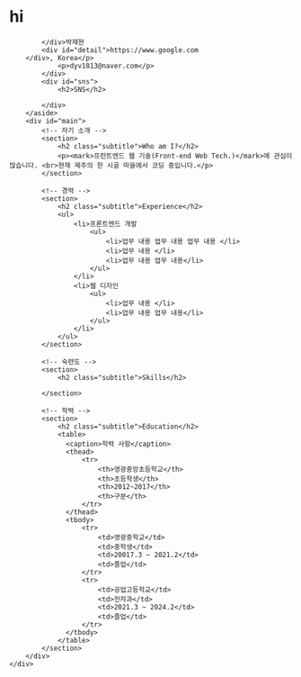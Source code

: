 # hi<!doctype html>
<html lang="ko">
<head>
	<title>온라인 프로필</title>
	<meta charset="utf-8">
  <link rel="stylesheet" href="css/style.css">
  <style>
    table {
      width:70%;  /* 표의 너비 */
      border:1px solid #222; /* 1픽셀짜리 표 테두리 */
      border-collapse: collapse; /* 중복되는 표와 셀의 테두리를 한 줄로 표시 */
    }
    thead {
      background:#eee;  /* 제목 행의 배경 색 */
    }
    th, td {
      border:1px solid #ccc; /* 1픽셀짜리 셀 테두리 */
      padding:5px;  /* 셀 테두리와 셀 내용 사이의 여백(패딩) */
      font-size:0.8em;  /* 셀의 글자 크기 */
    }
  </style>
</head>

<body>
    <div id="container">
        <!-- 사이드바 -->
        <aside>
            <div id="namecard">

            </div>박재현
            <div id="detail">https://www.google.com
        </div>, Korea</p>
                <p>dyv1813@naver.com</p>                                 
            </div>
            <div id="sns">
                <h2>SNS</h2>
  
            </div>           
        </aside>
        <div id="main">
            <!-- 자기 소개 -->
            <section>
                <h2 class="subtitle">Who am I?</h2>
                <p><mark>프런트엔드 웹 기술(Front-end Web Tech.)</mark>에 관심이 많습니다. <br>현재 제주의 한 시골 마을에서 코딩 중입니다.</p>
            </section>

            <!-- 경력 -->
            <section>
                <h2 class="subtitle">Experience</h2>
                <ul>
                    <li>프론트엔드 개발
                        <ul>
                            <li>업무 내용 업무 내용 업무 내용 </li>
                            <li>업무 내용 </li>
                            <li>업무 내용 업무 내용</li> 
                        </ul>
                    </li>
                    <li>웹 디자인
                        <ul>
                            <li>업무 내용 </li>
                            <li>업무 내용 업무 내용</li>
                        </ul>                        
                    </li>
                </ul>             
            </section>

            <!-- 숙련도 -->
            <section>
                <h2 class="subtitle">Skills</h2>

            </section>

            <!-- 학력 -->
            <section>
                <h2 class="subtitle">Education</h2>
                <table>
                  <caption>학력 사항</caption>
                  <thead>
                      <tr>
                          <th>영광중앙초등학교</th>
                          <th>초등학생</th>
                          <th>2012~2017</th>
                          <th>구분</th>
                      </tr>
                  </thead>
                  <tbody>
                      <tr>
                          <td>영광중학교</td>
                          <td>중학생</td>
                          <td>20017.3 ~ 2021.2</td>
                          <td>졸업</td>
                      </tr>
                      <tr>
                          <td>공업고등학교</td>
                          <td>전자과</td>
                          <td>2021.3 ~ 2024.2</td>
                          <td>졸업</td>
                      </tr>
                  </tbody>
                </table>
            </section>
        </div>        
    </div>
</body>
</html>
